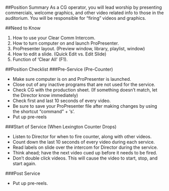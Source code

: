 ##Position Summary
As a CG operator, you will lead worship by presenting commercials, welcome graphics, and other video related info to those in the auditorium. You will be responsible for “firing” videos and graphics. 

##Need to Know
1. How to use your Clear Comm Intercom.
2. How to turn computer on and launch ProPresenter. 
3. ProPresenter layout. (Preview window, library, playlist, window)
4. How to edit a slide. (Quick Edit vs. Edit Slide)
5. Function of ‘Clear All’ (F1).

##Position Checklist
###Pre-Service (Pre-Counter)
* Make sure computer is on and ProPresenter is launched.   
* Close out of any inactive programs that are not used for the service.
* Check CG with the production sheet. (If something doesn’t match, let the Director know immediately)
* Check first and last 10 seconds of every video.
* Be sure to save your ProPresenter file after making changes by using the shortcut “command” + ‘s’.
* Put up pre-reels

###Start of Service (When Lexington Counter Drops)
* Listen to Director for when to fire counter, along with other videos.
* Count down the last 10 seconds of every video during each service.
* Read labels on slide over the intercom for Director during the service.
* Think ahead; have the next video cued up before it needs to be fired.
* Don’t double click videos. This will cause the video to start, stop, and start again.

###Post Service 
* Put up pre-reels.
